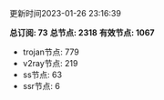 更新时间2023-01-26 23:16:39

**总订阅: 73**
**总节点: 2318**
**有效节点: 1067**
- trojan节点: 779
- v2ray节点: 219
- ss节点: 63
- ssr节点: 6
